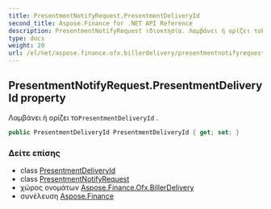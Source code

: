 ```yaml
---
title: PresentmentNotifyRequest.PresentmentDeliveryId
second_title: Aspose.Finance for .NET API Reference
description: PresentmentNotifyRequest ιδιοκτησία. Λαμβάνει ή ορίζει τοPresentmentDeliveryId .
type: docs
weight: 20
url: /el/net/aspose.finance.ofx.billerdelivery/presentmentnotifyrequest/presentmentdeliveryid/
---
```

## PresentmentNotifyRequest.PresentmentDeliveryId property

Λαμβάνει ή ορίζει το`PresentmentDeliveryId` .

```csharp
public PresentmentDeliveryId PresentmentDeliveryId { get; set; }
```

### Δείτε επίσης

* class [PresentmentDeliveryId](../../presentmentdeliveryid/)
* class [PresentmentNotifyRequest](../)
* χώρος ονομάτων [Aspose.Finance.Ofx.BillerDelivery](../../presentmentnotifyrequest/)
* συνέλευση [Aspose.Finance](../../../)


